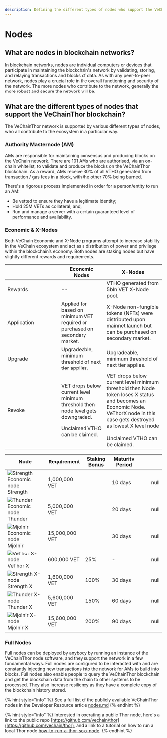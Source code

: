 ```yaml
---
description: Defining the different types of nodes who support the VeChain ecosystem.
---
```


# Nodes

## What are nodes in blockchain networks?&#x20;

In blockchain networks, nodes are individual computers or devices that participate in maintaining the blockchain's network by validating, storing, and relaying transactions and blocks of data. As with any peer-to-peer network, nodes play a crucial role in the overall functioning and security of the network. The more nodes who contribute to the network, generally the more robust and secure the network will be.&#x20;

## What are the different types of nodes that support the VeChainThor blockchain?&#x20;

The VeChainThor network is supported by various different types of nodes, who all contribute to the ecosystem in a particular way.

### Authority Masternode (AM)

AMs are responsible for maintaining consensus and producing blocks on the VeChain network. There are 101 AMs who are authorised, via an on-chain whitelist, to validate and produce the blocks on the VeChainThor blockchain. As a reward, AMs receive 30% of all VTHO generated from transaction / gas fees in a block, with the other 70% being burned.&#x20;

There's a rigorous process implemented in order for a person/entity to run an AM:&#x20;

* Be vetted to ensure they have a legitimate identity;
* Hold 25M VETs as collateral; and,
* Run and manage a server with a certain guaranteed level of performance and availability.

### Economic & X-Nodes

Both VeChain Economic and X-Node programs attempt to increase stability in the VeChain ecosystem and act as a distribution of power and privilege within the blockchain’s economy. Both nodes are staking nodes but have slightly different rewards and requirements.&#x20;

<table><thead><tr><th width="156.33333333333331"></th><th>Economic Nodes</th><th>X-Nodes</th></tr></thead><tbody><tr><td>Rewards</td><td>--</td><td>VTHO generated from 5bln VET X-Node pool.</td></tr><tr><td>Application</td><td>Applied for based on minimum VET required or purchased on secondary market.</td><td>X-Node non-fungible tokens (NFTs) were distributed upon mainnet launch but can be purchased on secondary market.</td></tr><tr><td>Upgrade</td><td>Upgradeable, minimum threshold of next tier applies.</td><td>Upgradeable, minimum threshold of next tier applies.</td></tr><tr><td>Revoke</td><td><p>VET drops below current level minimum threshold then node level gets downgraded. </p><p>Unclaimed VTHO can be claimed. </p></td><td>VET drops below current level minimum threshold then Node token loses X status and becomes an Economic Node. VeThorX node in this case gets destroyed as lowest X level node<br><br>Unclaimed VTHO can be claimed. </td></tr></tbody></table>

<table><thead><tr><th>Node</th><th>Requirement</th><th>Staking Bonus</th><th>Maturity Period</th><th></th><th></th><th data-type="number"></th></tr></thead><tbody><tr><td><img src="https://manager.vechainstats.com/assets/images/tokens/Node-VNT-S.png" alt="Strength Economic node" data-size="line"> Strength</td><td>1,000,000 VET</td><td></td><td>10 days</td><td></td><td></td><td>null</td></tr><tr><td><img src="https://manager.vechainstats.com/assets/images/tokens/Node-VNT-T.png" alt="Thunder Economic node" data-size="line"> Thunder</td><td>5,000,000 VET</td><td></td><td>20 days</td><td></td><td></td><td>null</td></tr><tr><td><img src="https://manager.vechainstats.com/assets/images/tokens/Node-VNT-M.png" alt="Mjolnir Economic node" data-size="line"> Mjolnir</td><td>15,000,000 VET</td><td></td><td>30 days</td><td></td><td></td><td>null</td></tr><tr><td><img src="https://manager.vechainstats.com/assets/images/tokens/Node-VNT-XV.png" alt="VeThor X-node" data-size="line"> VeThor X</td><td>600,000 VET</td><td>25%</td><td>-</td><td></td><td></td><td>null</td></tr><tr><td><img src="https://manager.vechainstats.com/assets/images/tokens/Node-VNT-XS.png" alt="Strength X-node" data-size="line"> Strength X</td><td>1,600,000 VET</td><td>100%</td><td>30 days</td><td></td><td></td><td>null</td></tr><tr><td><img src="https://manager.vechainstats.com/assets/images/tokens/Node-VNT-XT.png" alt="Thunder X-node" data-size="line"> Thunder X</td><td>5,600,000 VET</td><td>150%</td><td>60 days</td><td></td><td></td><td>null</td></tr><tr><td><img src="https://manager.vechainstats.com/assets/images/tokens/Node-VNT-XT.png" alt="Mjolnir X-node" data-size="line"> Mjolnir X</td><td>15,600,000 VET</td><td>200%</td><td>90 days</td><td></td><td></td><td>null</td></tr></tbody></table>

### Full Nodes

Full nodes can be deployed by anybody by running an instance of the VeChainThor node software, and they support the network in a few fundamental ways. Full nodes are configured to be interacted with and are constantly injecting new transactions into the network for AMs to build into blocks. Full nodes also enable people to query the VeChainThor blockchain and get the blockchain data from the chain to other systems to be processed. They also increase resiliency as they have a complete copy of the blockchain history stored.

{% hint style="info" %}
See a full list of the publicly available VeChainThor nodes in the Developer Resource article [nodes.md](../how-to-run-a-node/nodes.md "mention")
{% endhint %}

{% hint style="info" %}
Interested in operating a public Thor node, here's a link to the public repo [https://github.com/vechain/thor](https://github.com/vechain/thor), and a link to a tutorial on how to run a local Thor node [how-to-run-a-thor-solo-node](../how-to-run-a-node/how-to-run-a-thor-solo-node.md "mention").
{% endhint %}
